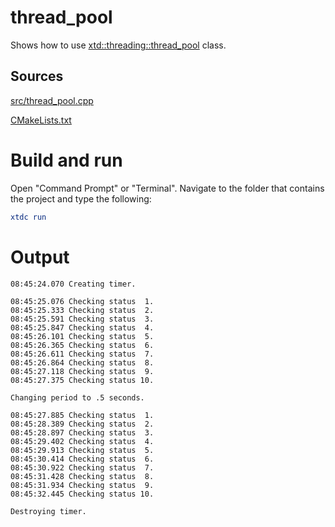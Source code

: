 # thread_pool

Shows how to use [xtd::threading::thread_pool](https:gammasoft71.github.io/xtd/reference_guides/latest/classxtd_1_1threading_1_1thread_pool.html) class.

## Sources

[src/thread_pool.cpp](src/thread_pool.cpp)

[CMakeLists.txt](CMakeLists.txt)

# Build and run

Open "Command Prompt" or "Terminal". Navigate to the folder that contains the project and type the following:

```cmake
xtdc run
```

# Output

```
08:45:24.070 Creating timer.

08:45:25.076 Checking status  1.
08:45:25.333 Checking status  2.
08:45:25.591 Checking status  3.
08:45:25.847 Checking status  4.
08:45:26.101 Checking status  5.
08:45:26.365 Checking status  6.
08:45:26.611 Checking status  7.
08:45:26.864 Checking status  8.
08:45:27.118 Checking status  9.
08:45:27.375 Checking status 10.

Changing period to .5 seconds.

08:45:27.885 Checking status  1.
08:45:28.389 Checking status  2.
08:45:28.897 Checking status  3.
08:45:29.402 Checking status  4.
08:45:29.913 Checking status  5.
08:45:30.414 Checking status  6.
08:45:30.922 Checking status  7.
08:45:31.428 Checking status  8.
08:45:31.934 Checking status  9.
08:45:32.445 Checking status 10.

Destroying timer.
```
